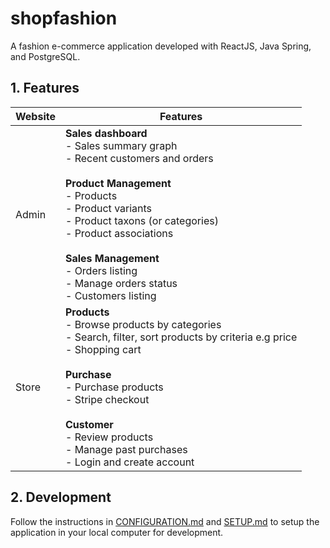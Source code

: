 # shopfashion

A fashion e-commerce application developed with ReactJS, Java Spring, and PostgreSQL.

## 1. Features

| Website | Features                                                                                                                                                                                                                                                                                                       |
| ------- | -------------------------------------------------------------------------------------------------------------------------------------------------------------------------------------------------------------------------------------------------------------------------------------------------------------- |
| Admin   | **Sales dashboard**<br>- Sales summary graph<br>- Recent customers and orders<br><br>**Product Management**<br>- Products<br>- Product variants<br>- Product taxons (or categories)<br>- Product associations<br><br>**Sales Management**<br>- Orders listing<br>- Manage orders status<br>- Customers listing |
| Store   | **Products**<br>- Browse products by categories<br>- Search, filter, sort products by criteria e.g price<br>- Shopping cart<br><br>**Purchase**<br>- Purchase products<br>- Stripe checkout<br><br>**Customer**<br>- Review products<br>- Manage past purchases<br>- Login and create account                  |

## 2. Development

Follow the instructions in [CONFIGURATION.md](CONFIGURATION.md) and [SETUP.md](SETUP.md) to setup the application in your local computer for development.

